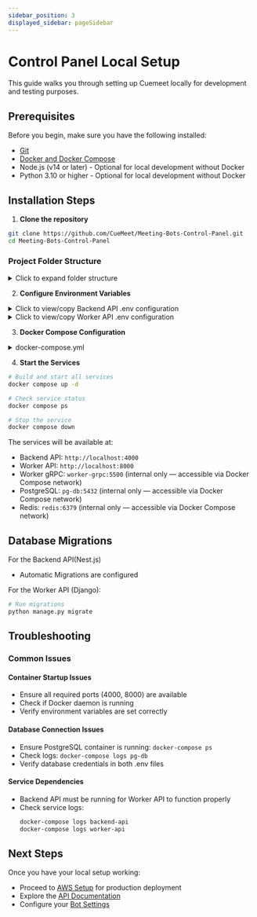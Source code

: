 ```yaml
---
sidebar_position: 3
displayed_sidebar: pageSidebar
---
```


# Control Panel Local Setup

This guide walks you through setting up Cuemeet locally for development and testing purposes.


## Prerequisites

Before you begin, make sure you have the following installed:

- [Git](https://git-scm.com/downloads)
- [Docker and Docker Compose ](https://docs.docker.com/get-started/get-docker/)
- Node.js (v14 or later) - Optional for local development without Docker
- Python 3.10 or higher - Optional for local development without Docker

## Installation Steps

1. **Clone the repository**

```bash
git clone https://github.com/CueMeet/Meeting-Bots-Control-Panel.git
cd Meeting-Bots-Control-Panel
```

### Project Folder Structure

<details>
<summary>Click to expand folder structure</summary>
```
.
├── CODE_OF_CONDUCT.md
├── CONTRIBUTING.md
├── LICENSE
├── README.md
├── api-backend
│   ├── Dockerfile
│   ├── Makefile
│   ├── README.md
│   ├── nest-cli.json
│   ├── package.json
│   ├── src
│   ├── test
│   ├── tsconfig.build.json
│   ├── tsconfig.json
│   └── yarn.lock
├── assets
│   ├── banner.png
│   └── cuemeet-logo.png
├── docker-compose.yml
├── pg-db
│   └── init-multiple-databases.sql
├── protos
│   └── worker_backend.transcript_management
└── worker-backend
    ├── Dockerfile
    ├── Makefile
    ├── README.md
    ├── api
    ├── manage.py
    ├── nltk
    ├── poetry.lock
    ├── pyproject.toml
    └── worker_backend
```
</details>

2. **Configure Environment Variables**

<details>
<summary>Click to view/copy Backend API .env configuration</summary>

```env
# Backend API Configuration
# Application
PORT=4000
NODE_ENV=development
CORS_ALLOWED_ORIGINS=*

# Database
DB_HOST=pg-db
DB_PORT=5432
DB_USERNAME=meetingbots_user
DB_PASSWORD=cuecard-meting-bots-secret
DB_DATABASE=meetingbots_db_backend_api


# Redis
REDIS_HOST=redis
REDIS_PORT=6379


# AWS (Must be filled in from AWS setup steps)
AWS_ACCESS_KEY=  # Your AWS Access Key from AWS setup
AWS_SECRET_KEY=  # Your AWS Secret Key from AWS setup

## S3
AWS_BUCKET_REGION=  # Your S3 bucket region
AWS_MEETING_BOT_BUCKET_NAME=  # Your S3 bucket name

## ECS (Must match the AWS configurations)
AWS_ECS_CLUSTER_NAME=  # Your AWS ECS Cluster Name
AWS_SECURITY_GROUP=  # Your AWS Security Group ID
AWS_VPS_SUBNET=  # Your AWS Subnet ID
ECS_TASK_DEFINITION_GOOGLE=  # Task Definition for Google Meet bots
ECS_CONTAINER_NAME_GOOGLE=  # Container Name for Google Meet bots
ECS_TASK_DEFINITION_ZOOM=  # Task Definition for Zoom bots
ECS_CONTAINER_NAME_ZOOM=  # Container Name for Zoom bots
ECS_TASK_DEFINITION_TEAMS=  # Task Definition for Microsoft Teams bots
ECS_CONTAINER_NAME_TEAMS=  # Container Name for Microsoft Teams bots


# Meeting Bot
MEETING_BOT_RETRY_COUNT=2


# Worker Backend gRPC URL
WORKER_BACKEND_GRPC_URL=worker-grpc
```
⚠️ Important: The AWS-related environment variables must be obtained from the AWS Setup Guide. Complete the AWS setup first and copy the relevant values into this file.
</details>

<details>
<summary>Click to view/copy Worker API .env configuration</summary>

```env
# Worker API Configuration
DJANGO_SETTINGS_MODULE=worker_backend.settings
DJANGO_SECRET_KEY=8b1336ae5f72ec7e949e787054976962a85fb1ca935da5ca59ba0448eae178b1336ae5f7204
DEBUG=True
STATIC_URL=/static/
ALLOWED_HOSTS=*
CORS_ALLOWED_ORIGINS=*


## PG Database
DB_USERNAME=meetingbots_user
DB_PASSWORD=cuecard-meting-bots-secret
DB_NAME=meetingbots_db_worker
DB_HOST=pg-db
DB_PORT=5432


# Redis Configuration
REDIS_HOST=redis
REDIS_PORT=6379
REDIS_DB=2


# AWS Configuration
AWS_ACCESS_KEY_ID= # Your AWS Access Key from AWS setup
AWS_SECRET_ACCESS_KEY= # Your AWS Access Key from AWS setup

## AWS S3
AWS_REGION= # Your S3 bucket region
AWS_STORAGE_BUCKET_NAME= # Your S3 bucket name

_SIGNED_URL_EXPIRY_TIME=60

## HIGHLIGHT
HIGHLIGHT_PROJECT_ID=""
HIGHLIGHT_ENVIRONMENT_NAME=""


## ASSEMBLY AI
ASSEMBLY_AI_API_KEY="" # https://www.assemblyai.com API KEY 
```

</details>

3. **Docker Compose Configuration**

<details>
<summary>docker-compose.yml</summary>

```yaml
services:
  backend-api:
    container_name: backend_rest
    build:
      context: ./api-backend
      dockerfile: Dockerfile
    ports:
      - "4000:4000"
    depends_on:
      - pg-db
      - redis

  worker-api:
    container_name: worker_rest
    build:
      context: ./worker-backend
      dockerfile: Dockerfile
    command: python manage.py migrate && gunicorn worker_backend.wsgi:application --workers 4 --bind 0.0.0.0:8000
    ports:
      - "8000:8000"
    depends_on:
      - pg-db
      - redis
      - backend-api

  worker-grpc:
    container_name: grpc_server
    build:
      context: ./worker-backend
      dockerfile: Dockerfile
    command: python manage.py grpcrunaioserver 0.0.0.0:5500 --max-workers 4
    ports:
      - "5500:5500"
    depends_on:
      - pg-db
      - redis

  redis:
    image: redis:alpine
    container_name: redis
    restart: always
    ports:
      - "6379:6379"

  pg-db:
    image: postgres:16
    container_name: postgres_db
    restart: always
    volumes:
      - postgres_data:/var/lib/postgresql/data
      - ./pg-db/init-multiple-databases.sql:/docker-entrypoint-initdb.d/init-multiple-databases.sql
    ports:
      - "5432:5432"
    env_file:
      - ./pg-db/.db.env

  celery_worker:
    container_name: celery_worker
    build:
      context: ./worker-backend
      dockerfile: Dockerfile
    command: celery -A worker_backend worker --loglevel=info --concurrency=4
    depends_on:
      - redis
      - pg-db
      - worker-api

  flower:
    container_name: flower
    build:
      context: ./worker-backend
      dockerfile: Dockerfile
    command: celery -A worker_backend flower --port=5555
    ports:
      - "5556:5555"
    depends_on:
      - redis
      - worker-grpc

  documentation:
    container_name: documentation
    build:
      context: ./documentation
      dockerfile: Dockerfile
    ports:
      - "6000:3000"

volumes:
  postgres_data:
    driver: local
```

</details>

4. **Start the Services**

```bash
# Build and start all services
docker compose up -d

# Check service status
docker compose ps

# Stop the service
docker compose down
```

The services will be available at:

- Backend API: `http://localhost:4000`
- Worker API: `http://localhost:8000`
- Worker gRPC: `worker-grpc:5500` (internal only — accessible via Docker Compose network)
- PostgreSQL: `pg-db:5432` (internal only — accessible via Docker Compose network)
- Redis: `redis:6379` (internal only — accessible via Docker Compose network)

## Database Migrations

For the Backend API(Nest.js)

- Automatic Migrations are configured

For the Worker API (Django):

```bash
# Run migrations
python manage.py migrate
```

## Troubleshooting

### Common Issues

#### Container Startup Issues

- Ensure all required ports (4000, 8000) are available
- Check if Docker daemon is running
- Verify environment variables are set correctly

#### Database Connection Issues

- Ensure PostgreSQL container is running: `docker-compose ps`
- Check logs: `docker-compose logs pg-db`
- Verify database credentials in both .env files

#### Service Dependencies

- Backend API must be running for Worker API to function properly
- Check service logs:
  ```bash
  docker-compose logs backend-api
  docker-compose logs worker-api
  ```

## Next Steps

Once you have your local setup working:

- Proceed to [AWS Setup](/cuemeet-documentation/docs/aws-setup) for production deployment
- Explore the [API Documentation](/cuemeet-documentation/docs/bot/api-info)
- Configure your [Bot Settings](/cuemeet-documentation/docs/meeting-bots)